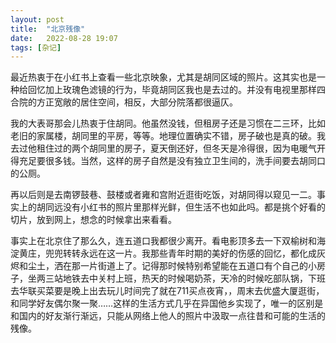 ```yaml
---
layout: post
title:  "北京残像" 
date:   2022-08-28 19:07
tags: [杂记]
---
```


最近热衷于在小红书上查看一些北京映象，尤其是胡同区域的照片。这其实也是一种给回忆加上玫瑰色滤镜的行为，毕竟胡同区我也是去过的。并没有电视里那样四合院的方正宽敞的居住空间，相反，大部分院落都很逼仄。

我的大表哥那会儿热衷于住胡同。他虽然没钱，但租房子还是习惯在二三环，比如老旧的家属楼，胡同里的平房，等等。地理位置确实不错，房子破也是真的破。我去过他租住过的两个胡同里的房子，夏天倒还好，但冬天是冷得很，因为电暖气开得充足要很多钱。当然，这样的房子自然是没有独立卫生间的，洗手间要去胡同口的公厕。

再以后则是去南锣鼓巷、鼓楼或者雍和宫附近逛街吃饭，对胡同得以窥见一二。事实上的胡同远没有小红书的照片里那样光鲜，但生活不也如此吗。都是挑个好看的切片，放到网上，想念的时候拿出来看看。

事实上在北京住了那么久，连五道口我都很少离开。看电影顶多去一下双榆树和海淀黄庄，兜兜转转永远在这一片。我那些青年时期的美好的伤感的回忆，都化成灰烬和尘土，洒在那一片街道上了。记得那时候特别希望能在五道口有个自己的小房子，坐两三站地铁去中关村上班，热天的时候喝奶茶，天冷的时候吃部队锅，下班去华联买菜要是晚上出去玩儿时间完了就在711买点夜宵，，周末去优盛大厦逛街，和同学好友偶尔聚一聚……这样的生活方式几乎在异国他乡实现了，唯一的区别是和国内的好友渐行渐远，只能从网络上他人的照片中汲取一点往昔和可能的生活的残像。

